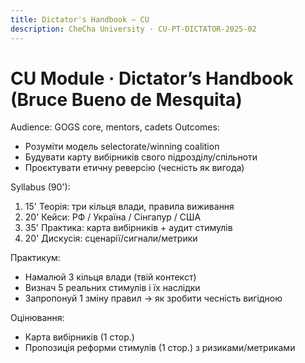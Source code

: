 ```yaml
---
title: Dictator's Handbook — CU
description: CheCha University · CU-PT-DICTATOR-2025-02
---
```


# CU Module · Dictator’s Handbook (Bruce Bueno de Mesquita)
Audience: GOGS core, mentors, cadets
Outcomes:
- Розуміти модель selectorate/winning coalition
- Будувати карту вибірників свого підрозділу/спільноти
- Проєктувати етичну реверсію (чесність як вигода)

Syllabus (90'):
1) 15' Теорія: три кільця влади, правила виживання
2) 20' Кейси: РФ / Україна / Сінгапур / США
3) 35' Практика: карта вибірників + аудит стимулів
4) 20' Дискусія: сценарії/сигнали/метрики

Практикум:
- Намалюй 3 кільця влади (твій контекст)
- Визнач 5 реальних стимулів і їх наслідки
- Запропонуй 1 зміну правил → як зробити чесність вигідною

Оцінювання:
- Карта вибірників (1 стор.)
- Пропозиція реформи стимулів (1 стор.) з ризиками/метриками

